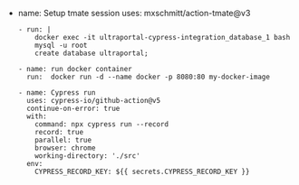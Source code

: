 - name: Setup tmate session
        uses: mxschmitt/action-tmate@v3
		
      - run: |
          docker exec -it ultraportal-cypress-integration_database_1 bash
          mysql -u root
          create database ultraportal;
		  
      - name: run docker container
        run:  docker run -d --name docker -p 8080:80 my-docker-image
		
	  - name: Cypress run
        uses: cypress-io/github-action@v5
        continue-on-error: true
        with:
          command: npx cypress run --record
          record: true
          parallel: true
          browser: chrome
          working-directory: './src'
        env:
          CYPRESS_RECORD_KEY: ${{ secrets.CYPRESS_RECORD_KEY }}